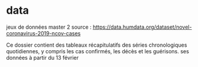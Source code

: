 # data
jeux de données master 2 
source : https://data.humdata.org/dataset/novel-coronavirus-2019-ncov-cases

 
Ce dossier contient des tableaux récapitulatifs des séries chronologiques quotidiennes, y compris les cas confirmés, les décès et les guérisons. 
 ses données à partir du 13 février
